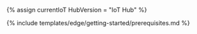 {% assign currentIoT HubVersion = "IoT Hub" %}

{% include templates/edge/getting-started/prerequisites.md %}